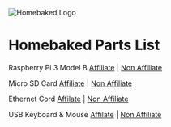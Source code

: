 ![Homebaked Logo](https://cfe-static.s3.amazonaws.com/media/homebaked-raspberry-pi-django/images/homebaked_iot.png)


# Homebaked Parts List

Raspberry Pi 3 Model B [Affiliate](http://kirr.co/a1arxf) | [Non Affiliate](https://www.raspberrypi.org/products/raspberry-pi-3-model-b/)

Micro SD Card [Affiliate](http://www.kirr.co/jn8i7o/) | [Non Affiliate](https://www.amazon.com/SanDisk-microSDHC-Standard-Packaging-SDSQUNC-032G-GN6MA/dp/B010Q57T02/ref=sr_1_1?s=pc&ie=UTF8&qid=1478130262&sr=1-1&keywords=micro+sd)

Ethernet Cord [Affilate](http://www.kirr.co/7nems3/) | [Non Affiliate](https://www.amazon.com/AmazonBasics-RJ45-Cat-6-Ethernet-Patch-Cable-10-Feet-3-Meters/dp/B00N2VILDM/ref=sr_1_2?s=pc&ie=UTF8&qid=1478130339&sr=1-2&keywords=ethernet&th=1)

USB Keyboard & Mouse [Affilate](http://www.kirr.co/2dxqm5/) | [Non Affiliate](https://www.amazon.com/AmazonBasics-Wired-Keyboard-Mouse-Bundle/dp/B00B7GV802/ref=sr_1_1?s=pc&ie=UTF8&qid=1478130404&sr=1-1&keywords=usb+keyboard+and+mouse)
